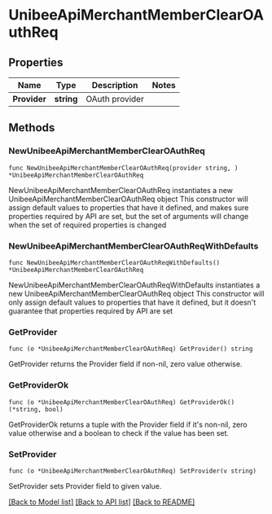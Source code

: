 # UnibeeApiMerchantMemberClearOAuthReq

## Properties

Name | Type | Description | Notes
------------ | ------------- | ------------- | -------------
**Provider** | **string** | OAuth provider | 

## Methods

### NewUnibeeApiMerchantMemberClearOAuthReq

`func NewUnibeeApiMerchantMemberClearOAuthReq(provider string, ) *UnibeeApiMerchantMemberClearOAuthReq`

NewUnibeeApiMerchantMemberClearOAuthReq instantiates a new UnibeeApiMerchantMemberClearOAuthReq object
This constructor will assign default values to properties that have it defined,
and makes sure properties required by API are set, but the set of arguments
will change when the set of required properties is changed

### NewUnibeeApiMerchantMemberClearOAuthReqWithDefaults

`func NewUnibeeApiMerchantMemberClearOAuthReqWithDefaults() *UnibeeApiMerchantMemberClearOAuthReq`

NewUnibeeApiMerchantMemberClearOAuthReqWithDefaults instantiates a new UnibeeApiMerchantMemberClearOAuthReq object
This constructor will only assign default values to properties that have it defined,
but it doesn't guarantee that properties required by API are set

### GetProvider

`func (o *UnibeeApiMerchantMemberClearOAuthReq) GetProvider() string`

GetProvider returns the Provider field if non-nil, zero value otherwise.

### GetProviderOk

`func (o *UnibeeApiMerchantMemberClearOAuthReq) GetProviderOk() (*string, bool)`

GetProviderOk returns a tuple with the Provider field if it's non-nil, zero value otherwise
and a boolean to check if the value has been set.

### SetProvider

`func (o *UnibeeApiMerchantMemberClearOAuthReq) SetProvider(v string)`

SetProvider sets Provider field to given value.



[[Back to Model list]](../README.md#documentation-for-models) [[Back to API list]](../README.md#documentation-for-api-endpoints) [[Back to README]](../README.md)


